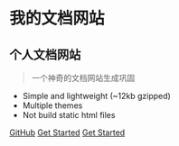 
<!-- 背景图片 -->
<!-- ![logo](_media/bg.png) -->

# 我的文档网站
## 个人文档网站
> 一个神奇的文档网站生成巩固

* Simple and lightweight (~12kb gzipped)
* Multiple themes
* Not build static html files

[GitHub](https://github.com/docsifyjs/docsify/)
[Get Started](#quick-start)
[Get Started](#quick-start)

<!-- 背景色 -->
<!-- ![color](#2f4253) -->
